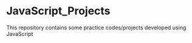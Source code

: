# JavaScript_Projects
This repository contains some practice codes/projects developed using JavaScript

